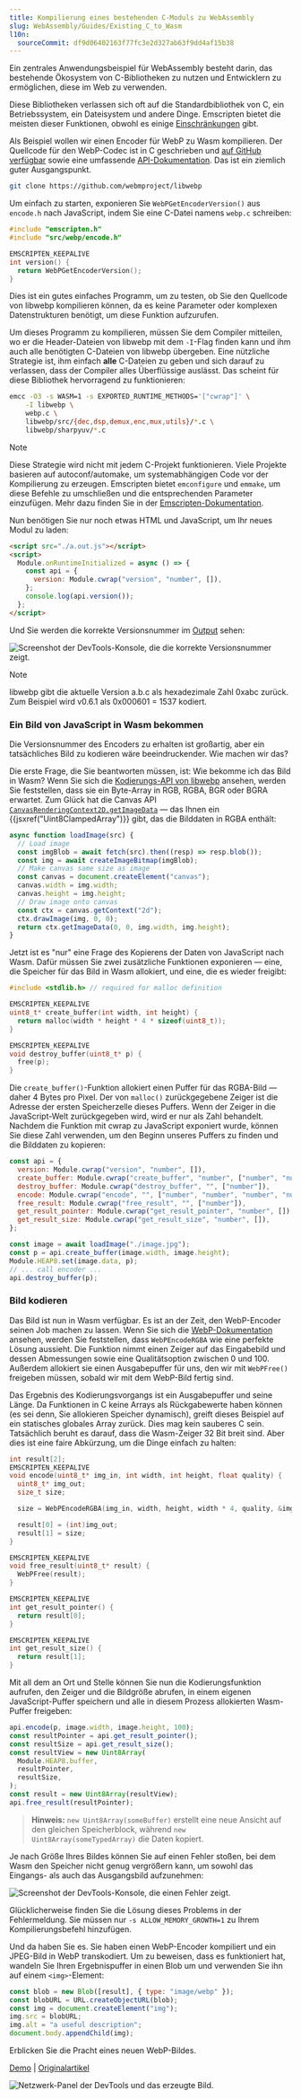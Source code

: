 ```yaml
---
title: Kompilierung eines bestehenden C-Moduls zu WebAssembly
slug: WebAssembly/Guides/Existing_C_to_Wasm
l10n:
  sourceCommit: df9d06402163f77fc3e2d327ab63f9dd4af15b38
---
```


Ein zentrales Anwendungsbeispiel für WebAssembly besteht darin, das bestehende Ökosystem von C-Bibliotheken zu nutzen und Entwicklern zu ermöglichen, diese im Web zu verwenden.

Diese Bibliotheken verlassen sich oft auf die Standardbibliothek von C, ein Betriebssystem, ein Dateisystem und andere Dinge. Emscripten bietet die meisten dieser Funktionen, obwohl es einige [Einschränkungen](https://emscripten.org/docs/porting/guidelines/api_limitations.html) gibt.

Als Beispiel wollen wir einen Encoder für WebP zu Wasm kompilieren. Der Quellcode für den WebP-Codec ist in C geschrieben und [auf GitHub verfügbar](https://github.com/webmproject/libwebp) sowie eine umfassende [API-Dokumentation](https://developers.google.com/speed/webp/docs/api). Das ist ein ziemlich guter Ausgangspunkt.

```bash
git clone https://github.com/webmproject/libwebp
```

Um einfach zu starten, exponieren Sie `WebPGetEncoderVersion()` aus `encode.h` nach JavaScript, indem Sie eine C-Datei namens `webp.c` schreiben:

```cpp
#include "emscripten.h"
#include "src/webp/encode.h"

EMSCRIPTEN_KEEPALIVE
int version() {
  return WebPGetEncoderVersion();
}
```

Dies ist ein gutes einfaches Programm, um zu testen, ob Sie den Quellcode von libwebp kompilieren können, da es keine Parameter oder komplexen Datenstrukturen benötigt, um diese Funktion aufzurufen.

Um dieses Programm zu kompilieren, müssen Sie dem Compiler mitteilen, wo er die Header-Dateien von libwebp mit dem `-I`-Flag finden kann und ihm auch alle benötigten C-Dateien von libwebp übergeben. Eine nützliche Strategie ist, ihm einfach **alle** C-Dateien zu geben und sich darauf zu verlassen, dass der Compiler alles Überflüssige auslässt. Das scheint für diese Bibliothek hervorragend zu funktionieren:

```bash
emcc -O3 -s WASM=1 -s EXPORTED_RUNTIME_METHODS='["cwrap"]' \
    -I libwebp \
    webp.c \
    libwebp/src/{dec,dsp,demux,enc,mux,utils}/*.c \
    libwebp/sharpyuv/*.c
```

> [!NOTE]
> Diese Strategie wird nicht mit jedem C-Projekt funktionieren. Viele Projekte basieren auf autoconf/automake, um systemabhängigen Code vor der Kompilierung zu erzeugen. Emscripten bietet `emconfigure` und `emmake`, um diese Befehle zu umschließen und die entsprechenden Parameter einzufügen. Mehr dazu finden Sie in der [Emscripten-Dokumentation](https://emscripten.org/docs/compiling/Building-Projects.html).

Nun benötigen Sie nur noch etwas HTML und JavaScript, um Ihr neues Modul zu laden:

```html
<script src="./a.out.js"></script>
<script>
  Module.onRuntimeInitialized = async () => {
    const api = {
      version: Module.cwrap("version", "number", []),
    };
    console.log(api.version());
  };
</script>
```

Und Sie werden die korrekte Versionsnummer im [Output](https://googlechrome.github.io/samples/webassembly/version.html) sehen:

![Screenshot der DevTools-Konsole, die die korrekte Versionsnummer zeigt.](version.png)

> [!NOTE]
> libwebp gibt die aktuelle Version a.b.c als hexadezimale Zahl 0xabc zurück. Zum Beispiel wird v0.6.1 als 0x000601 = 1537 kodiert.

### Ein Bild von JavaScript in Wasm bekommen

Die Versionsnummer des Encoders zu erhalten ist großartig, aber ein tatsächliches Bild zu kodieren wäre beeindruckender. Wie machen wir das?

Die erste Frage, die Sie beantworten müssen, ist: Wie bekomme ich das Bild in Wasm? Wenn Sie sich die [Kodierungs-API von libwebp](https://developers.google.com/speed/webp/docs/api#simple_encoding_api) ansehen, werden Sie feststellen, dass sie ein Byte-Array in RGB, RGBA, BGR oder BGRA erwartet. Zum Glück hat die Canvas API [`CanvasRenderingContext2D.getImageData`](/de/docs/Web/API/CanvasRenderingContext2D/getImageData) — das Ihnen ein {{jsxref("Uint8ClampedArray")}} gibt, das die Bilddaten in RGBA enthält:

```js
async function loadImage(src) {
  // Load image
  const imgBlob = await fetch(src).then((resp) => resp.blob());
  const img = await createImageBitmap(imgBlob);
  // Make canvas same size as image
  const canvas = document.createElement("canvas");
  canvas.width = img.width;
  canvas.height = img.height;
  // Draw image onto canvas
  const ctx = canvas.getContext("2d");
  ctx.drawImage(img, 0, 0);
  return ctx.getImageData(0, 0, img.width, img.height);
}
```

Jetzt ist es "nur" eine Frage des Kopierens der Daten von JavaScript nach Wasm. Dafür müssen Sie zwei zusätzliche Funktionen exponieren — eine, die Speicher für das Bild in Wasm allokiert, und eine, die es wieder freigibt:

```cpp
#include <stdlib.h> // required for malloc definition

EMSCRIPTEN_KEEPALIVE
uint8_t* create_buffer(int width, int height) {
  return malloc(width * height * 4 * sizeof(uint8_t));
}

EMSCRIPTEN_KEEPALIVE
void destroy_buffer(uint8_t* p) {
  free(p);
}
```

Die `create_buffer()`-Funktion allokiert einen Puffer für das RGBA-Bild — daher 4 Bytes pro Pixel. Der von `malloc()` zurückgegebene Zeiger ist die Adresse der ersten Speicherzelle dieses Puffers. Wenn der Zeiger in die JavaScript-Welt zurückgegeben wird, wird er nur als Zahl behandelt. Nachdem die Funktion mit cwrap zu JavaScript exponiert wurde, können Sie diese Zahl verwenden, um den Beginn unseres Puffers zu finden und die Bilddaten zu kopieren:

```js
const api = {
  version: Module.cwrap("version", "number", []),
  create_buffer: Module.cwrap("create_buffer", "number", ["number", "number"]),
  destroy_buffer: Module.cwrap("destroy_buffer", "", ["number"]),
  encode: Module.cwrap("encode", "", ["number", "number", "number", "number"]),
  free_result: Module.cwrap("free_result", "", ["number"]),
  get_result_pointer: Module.cwrap("get_result_pointer", "number", []),
  get_result_size: Module.cwrap("get_result_size", "number", []),
};

const image = await loadImage("./image.jpg");
const p = api.create_buffer(image.width, image.height);
Module.HEAP8.set(image.data, p);
// ... call encoder ...
api.destroy_buffer(p);
```

### Bild kodieren

Das Bild ist nun in Wasm verfügbar. Es ist an der Zeit, den WebP-Encoder seinen Job machen zu lassen. Wenn Sie sich die [WebP-Dokumentation](https://developers.google.com/speed/webp/docs/api#simple_encoding_api) ansehen, werden Sie feststellen, dass `WebPEncodeRGBA` wie eine perfekte Lösung aussieht. Die Funktion nimmt einen Zeiger auf das Eingabebild und dessen Abmessungen sowie eine Qualitätsoption zwischen 0 und 100. Außerdem allokiert sie einen Ausgabepuffer für uns, den wir mit `WebPFree()` freigeben müssen, sobald wir mit dem WebP-Bild fertig sind.

Das Ergebnis des Kodierungsvorgangs ist ein Ausgabepuffer und seine Länge. Da Funktionen in C keine Arrays als Rückgabewerte haben können (es sei denn, Sie allokieren Speicher dynamisch), greift dieses Beispiel auf ein statisches globales Array zurück. Dies mag kein sauberes C sein. Tatsächlich beruht es darauf, dass die Wasm-Zeiger 32 Bit breit sind. Aber dies ist eine faire Abkürzung, um die Dinge einfach zu halten:

```cpp
int result[2];
EMSCRIPTEN_KEEPALIVE
void encode(uint8_t* img_in, int width, int height, float quality) {
  uint8_t* img_out;
  size_t size;

  size = WebPEncodeRGBA(img_in, width, height, width * 4, quality, &img_out);

  result[0] = (int)img_out;
  result[1] = size;
}

EMSCRIPTEN_KEEPALIVE
void free_result(uint8_t* result) {
  WebPFree(result);
}

EMSCRIPTEN_KEEPALIVE
int get_result_pointer() {
  return result[0];
}

EMSCRIPTEN_KEEPALIVE
int get_result_size() {
  return result[1];
}
```

Mit all dem an Ort und Stelle können Sie nun die Kodierungsfunktion aufrufen, den Zeiger und die Bildgröße abrufen, in einem eigenen JavaScript-Puffer speichern und alle in diesem Prozess allokierten Wasm-Puffer freigeben:

```js
api.encode(p, image.width, image.height, 100);
const resultPointer = api.get_result_pointer();
const resultSize = api.get_result_size();
const resultView = new Uint8Array(
  Module.HEAP8.buffer,
  resultPointer,
  resultSize,
);
const result = new Uint8Array(resultView);
api.free_result(resultPointer);
```

> **Hinweis:** `new Uint8Array(someBuffer)` erstellt eine neue Ansicht auf den gleichen Speicherblock, während `new Uint8Array(someTypedArray)` die Daten kopiert.

Je nach Größe Ihres Bildes können Sie auf einen Fehler stoßen, bei dem Wasm den Speicher nicht genug vergrößern kann, um sowohl das Eingangs- als auch das Ausgangsbild aufzunehmen:

![Screenshot der DevTools-Konsole, die einen Fehler zeigt.](error.png)

Glücklicherweise finden Sie die Lösung dieses Problems in der Fehlermeldung. Sie müssen nur `-s ALLOW_MEMORY_GROWTH=1` zu Ihrem Kompilierungsbefehl hinzufügen.

Und da haben Sie es. Sie haben einen WebP-Encoder kompiliert und ein JPEG-Bild in WebP transkodiert. Um zu beweisen, dass es funktioniert hat, wandeln Sie Ihren Ergebnispuffer in einen Blob um und verwenden Sie ihn auf einem `<img>`-Element:

```js
const blob = new Blob([result], { type: "image/webp" });
const blobURL = URL.createObjectURL(blob);
const img = document.createElement("img");
img.src = blobURL;
img.alt = "a useful description";
document.body.appendChild(img);
```

Erblicken Sie die Pracht eines neuen WebP-Bildes.

[Demo](https://googlechrome.github.io/samples/webassembly/image.html) | [Originalartikel](https://web.dev/articles/emscripting-a-c-library)

![Netzwerk-Panel der DevTools und das erzeugte Bild.](result.jpg)
